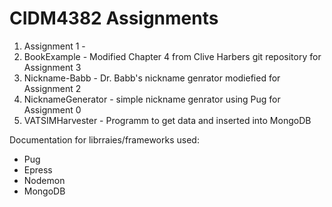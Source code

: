 # CIDM4382 Assignments

1. Assignment 1 - 
2. BookExample - Modified Chapter 4 from Clive Harbers git repository for Assignment 3
3. Nickname-Babb - Dr. Babb's nickname genrator modiefied for Assignment 2
4. NicknameGenerator - simple nickname genrator using Pug for Assignment 0
5. VATSIMHarvester - Programm to get data and inserted into MongoDB

Documentation for librraies/frameworks used:
* Pug
* Epress
* Nodemon
* MongoDB
